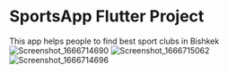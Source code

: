 # SportsApp Flutter Project

This app helps people to find best sport clubs in Bishkek
![Screenshot_1666714690](https://user-images.githubusercontent.com/72803057/197829726-7f6a28bd-8a74-413d-842d-ed9c9604d238.png)
![Screenshot_1666715062](https://user-images.githubusercontent.com/72803057/197829722-06a4f0b1-68c7-4256-a9be-f7a589bb6717.png)
![Screenshot_1666714696](https://user-images.githubusercontent.com/72803057/197829732-3024645e-39ba-4237-9964-42efdccb9d57.png)
